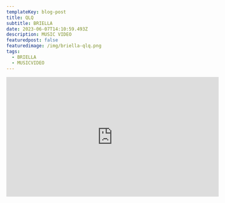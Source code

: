 ```yaml
---
templateKey: blog-post
title: QLQ
subtitle: BRIELLA
date: 2023-06-07T14:10:59.493Z
description: MUSIC VIDEO
featuredpost: false
featuredimage: /img/briella-qlq.png
tags:
  - BRIELLA
  - MUSICVIDEO
---
```

<iframe width="560" height="315" src="https://www.youtube.com/embed/RdE2Y8KUPDc" title="YouTube video player" frameborder="0" allow="accelerometer; autoplay; clipboard-write; encrypted-media; gyroscope; picture-in-picture; web-share" allowfullscreen></iframe>